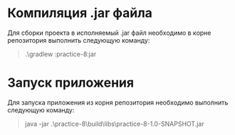 # Компиляция .jar файла

Для сборки проекта в исполняемый .jar файл необходимо в корне репозитория выполнить следующую
команду:
> .\gradlew :practice-8:jar

# Запуск приложения

Для запуска приложения из корня репозитория необходимо выполнить следующую команду:
> java -jar .\practice-8\build\libs\practice-8-1.0-SNAPSHOT.jar